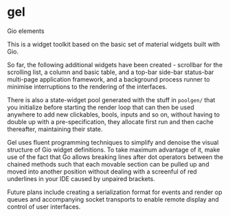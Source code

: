 # gel

Gio elements

This is a widget toolkit based on the basic set of material widgets built with Gio.

So far, the following additional widgets have been created - scrollbar for the scrolling list, a column and basic table,
and a top-bar side-bar status-bar multi-page application framework, and a background process runner to minimise
interruptions to the rendering of the interfaces.

There is also a state-widget pool generated with the stuff in `poolgen/` that you initialize before starting the render
loop that can then be used anywhere to add new clickables, bools, inputs and so on, without having to double up with a
pre-specification, they allocate first run and then cache thereafter, maintaining their state.

Gel uses fluent programming techniques to simplify and denoise the visual structure of Gio widget definitions. To take
maximum advantage of it, make use of the fact that Go allows breaking lines after dot operators between the chained
methods such that each movable section can be pulled up and moved into another position without dealing with a screenful
of red underlines in your IDE caused by unpaired brackets.

Future plans include creating a serialization format for events and render op queues and accompanying socket transports
to enable remote display and control of user interfaces.
